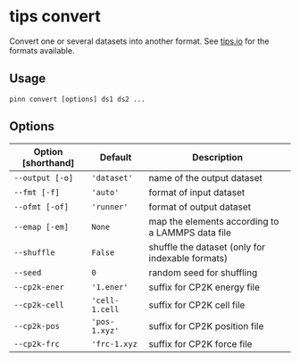 # tips convert

Convert one or several datasets into another format. See
[tips.io](../python/io/#available-formats) for the formats available.

## Usage

```
pinn convert [options] ds1 ds2 ...
```

## Options

| Option [shorthand] | Default        | Description                                      |
| ------------------ | -------------- | ------------------------------------------------ |
| `--output [-o]`    | `'dataset'`    | name of the output dataset                       |
| `--fmt [-f]`       | `'auto'`       | format of input dataset                          |
| `--ofmt [-of]`     | `'runner'`     | format of output dataset                         |
| `--emap [-em]`     | `None`         | map the elements according to a LAMMPS data file |
| `--shuffle`        | `False`        | shuffle the dataset (only for indexable formats) |
| `--seed`           | `0`            | random seed for shuffling                        |
| `--cp2k-ener`      | `'1.ener'`     | suffix for CP2K energy file                      |
| `--cp2k-cell`      | `'cell-1.cell` | suffix for CP2K cell file                        |
| `--cp2k-pos`       | `'pos-1.xyz'`  | suffix for CP2K position file                    |
| `--cp2k-frc`       | `'frc-1.xyz`   | suffix for CP2K force file                       |
